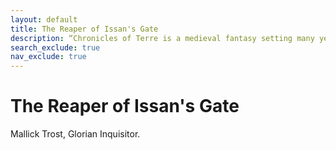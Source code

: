 ```yaml
---
layout: default
title: The Reaper of Issan's Gate
description: “Chronicles of Terre is a medieval fantasy setting many years in the writing.”
search_exclude: true
nav_exclude: true
---
```


# The Reaper of Issan's Gate

Mallick Trost, Glorian Inquisitor.